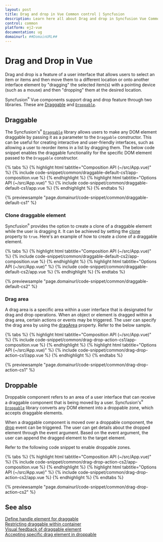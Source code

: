 ```yaml
---
layout: post
title: Drag and drop in Vue Common control | Syncfusion
description: Learn here all about Drag and drop in Syncfusion Vue Common control of Syncfusion Essential JS 2 and more.
control: common
platform: ej2-vue
documentation: ug
domainurl: ##DomainURL##
---
```


# Drag and Drop in Vue

Drag and drop is a feature of a user interface that allows users to select an item or items and then move them to a different location or onto another interface element by "dragging" the selected item(s) with a pointing device (such as a mouse) and then "dropping" them at the desired location.

Syncfusion<sup style="font-size:70%">&reg;</sup> Vue components support drag and drop feature through two libraries. These are [Draggable](https://ej2.syncfusion.com/documentation/api/base/draggable) and [`Droppable`](https://ej2.syncfusion.com/documentation/api/base/droppable).

## Draggable

The Syncfusion's<sup style="font-size:70%">&reg;</sup> [`Draggable`](https://ej2.syncfusion.com/documentation/api/base/draggable) library allows users to make any DOM element draggable by passing it as a parameter to the `Draggable` constructor. This can be useful for creating interactive and user-friendly interfaces, such as allowing a user to reorder items in a list by dragging them. The below code snippet enables the draggable functionality for the specific DOM element passed to the `Draggable` constructor.

 {% tabs %}
{% highlight html tabtitle="Composition API (~/src/App.vue)" %}
{% include code-snippet/common/draggable-default-cs1/app-composition.vue %}
{% endhighlight %}
{% highlight html tabtitle="Options API (~/src/App.vue)" %}
{% include code-snippet/common/draggable-default-cs1/app.vue %}
{% endhighlight %}
{% endtabs %}
        
{% previewsample "page.domainurl/code-snippet/common/draggable-default-cs1" %}

### Clone draggable element

Syncfusion<sup style="font-size:70%">&reg;</sup> provides the option to create a clone of a draggable element while the user is dragging it. It can be achieved by setting the [clone](https://ej2.syncfusion.com/documentation/api/base/draggable/#clone) property to `true`. Here's an example of how to create a clone of a draggable element.

 {% tabs %}
{% highlight html tabtitle="Composition API (~/src/App.vue)" %}
{% include code-snippet/common/draggable-default-cs2/app-composition.vue %}
{% endhighlight %}
{% highlight html tabtitle="Options API (~/src/App.vue)" %}
{% include code-snippet/common/draggable-default-cs2/app.vue %}
{% endhighlight %}
{% endtabs %}
        
{% previewsample "page.domainurl/code-snippet/common/draggable-default-cs2" %}

### Drag area

A drag area is a specific area within a user interface that is designated for drag and drop operations. When an object or element is dragged within a drag area, certain actions or events may be triggered. The user can specify the drag area by using the [dragArea](https://ej2.syncfusion.com/documentation/api/base/draggable/#dragarea) property. Refer to the below sample.

{% tabs %}
{% highlight html tabtitle="Composition API (~/src/App.vue)" %}
{% include code-snippet/common/drag-drop-action-cs1/app-composition.vue %}
{% endhighlight %}
{% highlight html tabtitle="Options API (~/src/App.vue)" %}
{% include code-snippet/common/drag-drop-action-cs1/app.vue %}
{% endhighlight %}
{% endtabs %}
        
{% previewsample "page.domainurl/code-snippet/common/drag-drop-action-cs1" %}



## Droppable

Droppable component refers to an area of a user interface that can receive a draggable component that is being moved by a user. Syncfusion's<sup style="font-size:70%">&reg;</sup> [`Droppable`](https://ej2.syncfusion.com/documentation/api/base/droppable) library converts any DOM element into a droppable zone, which accepts draggable elements.

When a draggable component is moved over a droppable component, the [drop](https://ej2.syncfusion.com/documentation/api/base/droppable/#events) event can be triggered. The user can get details about the dropped element through the event argument. Based on the event argument, the user can append the dragged element to the target element.

Refer to the following code snippet to enable droppable zones.

{% tabs %}
{% highlight html tabtitle="Composition API (~/src/App.vue)" %}
{% include code-snippet/common/drag-drop-action-cs2/app-composition.vue %}
{% endhighlight %}
{% highlight html tabtitle="Options API (~/src/App.vue)" %}
{% include code-snippet/common/drag-drop-action-cs2/app.vue %}
{% endhighlight %}
{% endtabs %}
        
{% previewsample "page.domainurl/code-snippet/common/drag-drop-action-cs2" %}

## See also

[Define handle element for draggable](https://ej2.syncfusion.com/documentation/api/base/draggable#handle)<br/>
[Restricting draggable within container](https://ej2.syncfusion.com/documentation/api/base/draggable#dragarea)<br>
[Visual feedback of draggable element](https://ej2.syncfusion.com/documentation/api/base/draggable#clone)<br>
[Accepting specific drag element in droppable](https://ej2.syncfusion.com/documentation/api/base/droppable#accept)